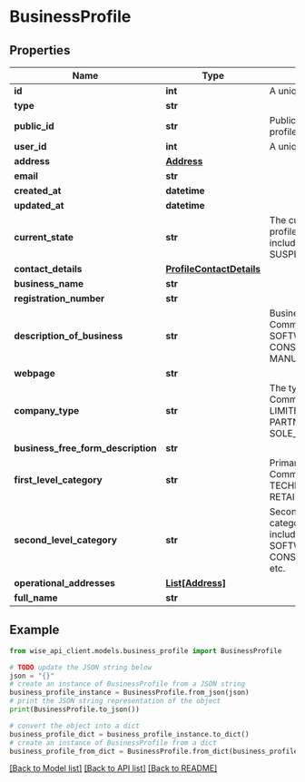 # BusinessProfile


## Properties

Name | Type | Description | Notes
------------ | ------------- | ------------- | -------------
**id** | **int** | A unique profile identifier | [optional] 
**type** | **str** |  | [optional] 
**public_id** | **str** | Public identifier for the profile | [optional] 
**user_id** | **int** | A unique user identifier | [optional] 
**address** | [**Address**](Address.md) |  | [optional] 
**email** | **str** |  | [optional] 
**created_at** | **datetime** |  | [optional] 
**updated_at** | **datetime** |  | [optional] 
**current_state** | **str** | The current state of the profile. Common values include VISIBLE, HIDDEN, SUSPENDED. | [optional] 
**contact_details** | [**ProfileContactDetails**](ProfileContactDetails.md) |  | [optional] 
**business_name** | **str** |  | [optional] 
**registration_number** | **str** |  | [optional] 
**description_of_business** | **str** | Business activity category. Common values include SOFTWARE_DEVELOPMENT, CONSULTING, RETAIL, MANUFACTURING, etc. | [optional] 
**webpage** | **str** |  | [optional] 
**company_type** | **str** | The type of business entity. Common values include LIMITED_COMPANY, PARTNERSHIP, SOLE_TRADER, etc. | [optional] 
**business_free_form_description** | **str** |  | [optional] 
**first_level_category** | **str** | Primary business category. Common values include TECHNOLOGY, FINANCE, RETAIL, etc. | [optional] 
**second_level_category** | **str** | Secondary business category. Common values include SOFTWARE_SERVICES, CONSULTING_SERVICES, etc. | [optional] 
**operational_addresses** | [**List[Address]**](Address.md) |  | [optional] 
**full_name** | **str** |  | [optional] 

## Example

```python
from wise_api_client.models.business_profile import BusinessProfile

# TODO update the JSON string below
json = "{}"
# create an instance of BusinessProfile from a JSON string
business_profile_instance = BusinessProfile.from_json(json)
# print the JSON string representation of the object
print(BusinessProfile.to_json())

# convert the object into a dict
business_profile_dict = business_profile_instance.to_dict()
# create an instance of BusinessProfile from a dict
business_profile_from_dict = BusinessProfile.from_dict(business_profile_dict)
```
[[Back to Model list]](../README.md#documentation-for-models) [[Back to API list]](../README.md#documentation-for-api-endpoints) [[Back to README]](../README.md)



